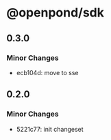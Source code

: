 # @openpond/sdk

## 0.3.0

### Minor Changes

- ecb104d: move to sse

## 0.2.0

### Minor Changes

- 5221c77: init changeset
